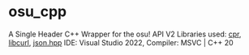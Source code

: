 # osu_cpp
A Single Header C++ Wrapper for the osu! API V2
Libraries used: [cpr](https://github.com/libcpr/cpr), [libcurl](https://github.com/curl/curl), [json.hpp](https://github.com/nlohmann/json/blob/develop/single_include/nlohmann/json.hpp)
IDE: Visual Studio 2022, Compiler: MSVC | C++ 20
